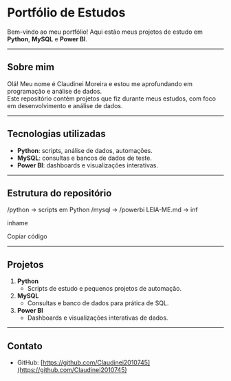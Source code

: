 # Portfólio de Estudos

Bem-vindo ao meu portfólio! Aqui estão meus projetos de estudo em **Python**, **MySQL** e **Power BI**.

---

## Sobre mim
Olá! Meu nome é Claudinei Moreira e estou me aprofundando em programação e análise de dados.  
Este repositório contém projetos que fiz durante meus estudos, com foco em desenvolvimento e análise de dados.

---

## Tecnologias utilizadas
- **Python**: scripts, análise de dados, automações.
- **MySQL**: consultas e bancos de dados de teste.
- **Power BI**: dashboards e visualizações interativas.

---

## Estrutura do repositório
/python → scripts em Python
/mysql →
/powerbi
LEIA-ME.md → inf

inhame

Copiar código

---

## Projetos
1. **Python**  
   - Scripts de estudo e pequenos projetos de automação.
2. **MySQL**  
   - Consultas e banco de dados para prática de SQL.
3. **Power BI**  
   - Dashboards e visualizações interativas de dados.

---

## Contato
- GitHub: [https://github.com/Claudinei2010745](https://github.com/Claudinei2010745)
